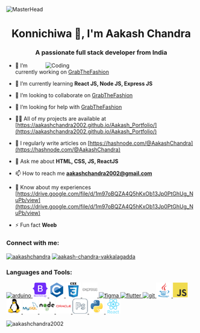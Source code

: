 
![MasterHead](https://encrypted-tbn0.gstatic.com/images?q=tbn:ANd9GcRCJGSEj95N_4SPKrgTB2HJdNcEEL1xTVtKIxcTdzgqKWUXl4WBP39T-4M6DvV1IpHzrw&usqp=CAU)


<h1 align="center">Konnichiwa 👋, I'm Aakash Chandra</h1>
<h3 align="center">A passionate full stack developer from India</h3>
<img align ="right" alt="Coding" width ="400" src="https://cdn-icons-png.flaticon.com/512/3344/3344361.png"/>


- 🔭 I’m currently working on [GrabTheFashion](https://github.com/aakashchandra2002/GrabTheFashion)

- 🌱 I’m currently learning **React JS, Node JS, Express JS**

- 👯 I’m looking to collaborate on [GrabTheFashion](https://github.com/aakashchandra2002/GrabTheFashion)

- 🤝 I’m looking for help with [GrabTheFashion](https://github.com/aakashchandra2002/GrabTheFashion)

- 👨‍💻 All of my projects are available at [https://aakashchandra2002.github.io/Aakash_Portfolio/](https://aakashchandra2002.github.io/Aakash_Portfolio/)

- 📝 I regularly write articles on [https://hashnode.com/@AakashChandra](https://hashnode.com/@AakashChandra)

- 💬 Ask me about **HTML, CSS, JS, ReactJS**

- 📫 How to reach me **aakashchandra2002@gmail.com**

- 📄 Know about my experiences [https://drive.google.com/file/d/1m97oBQZA4Q5hKxOb13Jp0PtGhUg_NuPb/view](https://drive.google.com/file/d/1m97oBQZA4Q5hKxOb13Jp0PtGhUg_NuPb/view)

- ⚡ Fun fact **Weeb**

<h3 align="left">Connect with me:</h3>
<p align="left">
<a href="https://dev.to/aakashchandra" target="blank"><img align="center" src="https://raw.githubusercontent.com/rahuldkjain/github-profile-readme-generator/master/src/images/icons/Social/devto.svg" alt="aakashchandra" height="30" width="40" /></a>
<a href="https://linkedin.com/in/aakash-chandra-vakkalagadda" target="blank"><img align="center" src="https://raw.githubusercontent.com/rahuldkjain/github-profile-readme-generator/master/src/images/icons/Social/linked-in-alt.svg" alt="aakash-chandra-vakkalagadda" height="30" width="40" /></a>
</p>

<h3 align="left">Languages and Tools:</h3>
<p align="left"> <a href="https://www.arduino.cc/" target="_blank" rel="noreferrer"> <img src="https://cdn.worldvectorlogo.com/logos/arduino-1.svg" alt="arduino" width="40" height="40"/> </a> <a href="https://getbootstrap.com" target="_blank" rel="noreferrer"> <img src="https://raw.githubusercontent.com/devicons/devicon/master/icons/bootstrap/bootstrap-plain-wordmark.svg" alt="bootstrap" width="40" height="40"/> </a> <a href="https://www.cprogramming.com/" target="_blank" rel="noreferrer"> <img src="https://raw.githubusercontent.com/devicons/devicon/master/icons/c/c-original.svg" alt="c" width="40" height="40"/> </a> <a href="https://www.w3schools.com/css/" target="_blank" rel="noreferrer"> <img src="https://raw.githubusercontent.com/devicons/devicon/master/icons/css3/css3-original-wordmark.svg" alt="css3" width="40" height="40"/> </a> <a href="https://expressjs.com" target="_blank" rel="noreferrer"> <img src="https://raw.githubusercontent.com/devicons/devicon/master/icons/express/express-original-wordmark.svg" alt="express" width="40" height="40"/> </a> <a href="https://www.figma.com/" target="_blank" rel="noreferrer"> <img src="https://www.vectorlogo.zone/logos/figma/figma-icon.svg" alt="figma" width="40" height="40"/> </a> <a href="https://flutter.dev" target="_blank" rel="noreferrer"> <img src="https://www.vectorlogo.zone/logos/flutterio/flutterio-icon.svg" alt="flutter" width="40" height="40"/> </a> <a href="https://git-scm.com/" target="_blank" rel="noreferrer"> <img src="https://www.vectorlogo.zone/logos/git-scm/git-scm-icon.svg" alt="git" width="40" height="40"/> </a> <a href="https://www.java.com" target="_blank" rel="noreferrer"> <img src="https://raw.githubusercontent.com/devicons/devicon/master/icons/java/java-original.svg" alt="java" width="40" height="40"/> </a> <a href="https://developer.mozilla.org/en-US/docs/Web/JavaScript" target="_blank" rel="noreferrer"> <img src="https://raw.githubusercontent.com/devicons/devicon/master/icons/javascript/javascript-original.svg" alt="javascript" width="40" height="40"/> </a> <a href="https://www.linux.org/" target="_blank" rel="noreferrer"> <img src="https://raw.githubusercontent.com/devicons/devicon/master/icons/linux/linux-original.svg" alt="linux" width="40" height="40"/> </a> <a href="https://www.mysql.com/" target="_blank" rel="noreferrer"> <img src="https://raw.githubusercontent.com/devicons/devicon/master/icons/mysql/mysql-original-wordmark.svg" alt="mysql" width="40" height="40"/> </a> <a href="https://nodejs.org" target="_blank" rel="noreferrer"> <img src="https://raw.githubusercontent.com/devicons/devicon/master/icons/nodejs/nodejs-original-wordmark.svg" alt="nodejs" width="40" height="40"/> </a> <a href="https://www.oracle.com/" target="_blank" rel="noreferrer"> <img src="https://raw.githubusercontent.com/devicons/devicon/master/icons/oracle/oracle-original.svg" alt="oracle" width="40" height="40"/> </a> <a href="https://www.photoshop.com/en" target="_blank" rel="noreferrer"> <img src="https://raw.githubusercontent.com/devicons/devicon/master/icons/photoshop/photoshop-line.svg" alt="photoshop" width="40" height="40"/> </a> <a href="https://www.python.org" target="_blank" rel="noreferrer"> <img src="https://raw.githubusercontent.com/devicons/devicon/master/icons/python/python-original.svg" alt="python" width="40" height="40"/> </a> <a href="https://reactjs.org/" target="_blank" rel="noreferrer"> <img src="https://raw.githubusercontent.com/devicons/devicon/master/icons/react/react-original-wordmark.svg" alt="react" width="40" height="40"/> </a> </p>

<p><img align="center" src="https://github-readme-streak-stats.herokuapp.com/?user=aakashchandra2002&" alt="aakashchandra2002" /></p>
